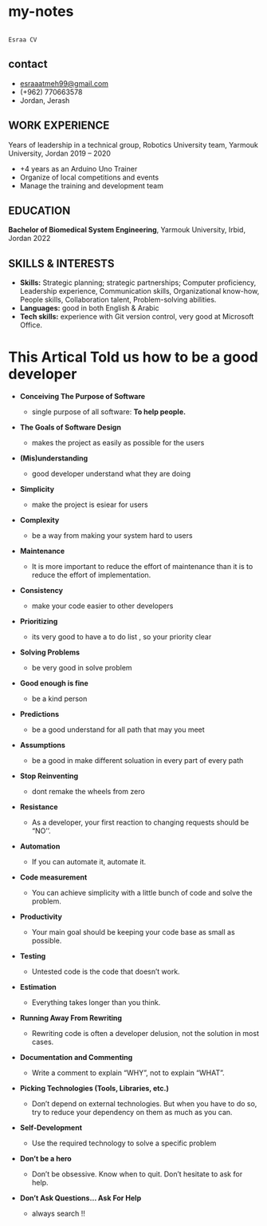 # my-notes
                                                                       Esraa CV
## contact                                                 
* esraaatmeh99@gmail.com
* (+962) 770663578 
* Jordan, Jerash

## WORK EXPERIENCE

Years of leadership in a technical group, Robotics University team, Yarmouk University, Jordan                     2019 – 2020                                                                 
*	+4 years as an Arduino Uno Trainer  
*	Organize of local competitions and events
*	Manage the training and development team  


## EDUCATION
**Bachelor of Biomedical System Engineering**, Yarmouk University, Irbid, Jordan   	                2022

## SKILLS & INTERESTS
*	**Skills:** Strategic planning; strategic partnerships; Computer proficiency, Leadership experience, Communication skills, Organizational know-how, People skills, Collaboration talent, Problem-solving abilities.
*	**Languages:** good in both English & Arabic
*	**Tech skills:** experience with Git version control, very good at Microsoft Office.


# This Artical Told us how to be a good developer 
* **Conceiving The Purpose of Software**
    *  single purpose of all software: **To help people.**
* **The Goals of Software Design**
    * makes the project as easily as possible  for the users
* **(Mis)understanding**
    * good developer understand what they are doing
* **Simplicity**
    * make the project is esiear for users 
* **Complexity**
    * be a way from making your system hard to users 
* **Maintenance**
    * It is more important to reduce the effort of maintenance than it is to reduce the effort of implementation.
* **Consistency**
    * make your code easier to other developers 
* **Prioritizing**
    * its very good to have a to do list , so your priority clear
* **Solving Problems**
    * be very good in solve problem
* **Good enough is fine**
    * be a kind person 
* **Predictions**
    * be a good understand for all path that may you meet
* **Assumptions**
    * be a good in make different soluation in every part of every path
* **Stop Reinventing**
    * dont remake the wheels from zero
* **Resistance**
    * As a developer, your first reaction to changing requests should be “NO’’.

* **Automation**
     * If you can automate it, automate it.

* **Code measurement**
     * You can achieve simplicity with a little bunch of code and solve the problem.
* **Productivity**
    * Your main goal should be keeping your code base as small as possible.
* **Testing**
    * Untested code is the code that doesn’t work.

* **Estimation**
    * Everything takes longer than you think.
* **Running Away From Rewriting**
    * Rewriting code is often a developer delusion, not the solution in most cases.
* **Documentation and Commenting**
    * Write a comment to explain “WHY”, not to explain “WHAT”.

* **Picking Technologies (Tools, Libraries, etc.)**
     * Don’t depend on external technologies. But when you have to do so, try to reduce your dependency on them as much as you can.
* **Self-Development**
    * Use the required technology to solve a specific problem
* **Don’t be a hero**
    * Don’t be obsessive. Know when to quit. Don’t hesitate to ask for help.

* **Don’t Ask Questions… Ask For Help**
    * always search !!
